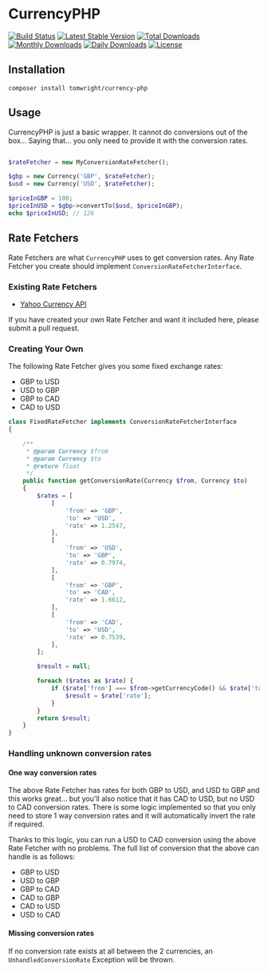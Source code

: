 # CurrencyPHP

[![Build Status](https://travis-ci.org/TomWright/CurrencyPHP.svg?branch=master)](https://travis-ci.org/TomWright/CurrencyPHP)
[![Latest Stable Version](https://poser.pugx.org/tomwright/currency-php/v/stable)](https://packagist.org/packages/tomwright/currency-php)
[![Total Downloads](https://poser.pugx.org/tomwright/currency-php/downloads)](https://packagist.org/packages/tomwright/currency-php)
[![Monthly Downloads](https://poser.pugx.org/tomwright/currency-php/d/monthly)](https://packagist.org/packages/tomwright/currency-php)
[![Daily Downloads](https://poser.pugx.org/tomwright/currency-php/d/daily)](https://packagist.org/packages/tomwright/currency-php)
[![License](https://poser.pugx.org/tomwright/currency-php/license.svg)](https://packagist.org/packages/tomwright/currency-php)

## Installation

```
composer install tomwright/currency-php
```

## Usage

CurrencyPHP is just a basic wrapper. It cannot do conversions out of the box... Saying that... you only need to provide it with the conversion rates.

```php

$rateFetcher = new MyConversionRateFetcher();

$gbp = new Currency('GBP', $rateFetcher);
$usd = new Currency('USD', $rateFetcher);

$priceInGBP = 100;
$priceInUSD = $gbp->convertTo($usd, $priceInGBP);
echo $priceInUSD; // 126
```

## Rate Fetchers

Rate Fetchers are what `CurrencyPHP` uses to get conversion rates. Any Rate Fetcher you create should implement `ConversionRateFetcherInterface`.

### Existing Rate Fetchers

- [Yahoo Currency API](https://github.com/TomWright/CurrencyPHPYahooRateFetcher)

If you have created your own Rate Fetcher and want it included here, please submit a pull request.

### Creating Your Own

The following Rate Fetcher gives you some fixed exchange rates:
- GBP to USD
- USD to GBP
- GBP to CAD
- CAD to USD

```php
class FixedRateFetcher implements ConversionRateFetcherInterface
{

    /**
     * @param Currency $from
     * @param Currency $to
     * @return float
     */
    public function getConversionRate(Currency $from, Currency $to)
    {
        $rates = [
            [
                'from' => 'GBP',
                'to' => 'USD',
                'rate' => 1.2547,
            ],
            [
                'from' => 'USD',
                'to' => 'GBP',
                'rate' => 0.7974,
            ],
            [
                'from' => 'GBP',
                'to' => 'CAD',
                'rate' => 1.6612,
            ],
            [
                'from' => 'CAD',
                'to' => 'USD',
                'rate' => 0.7539,
            ],
        ];

        $result = null;

        foreach ($rates as $rate) {
            if ($rate['from'] === $from->getCurrencyCode() && $rate['to'] === $to->getCurrencyCode()) {
                $result = $rate['rate'];
            }
        }
        return $result;
    }
}
```

### Handling unknown conversion rates

#### One way conversion rates

The above Rate Fetcher has rates for both GBP to USD, and USD to GBP and this works great... but you'll also notice that it has CAD to USD, but no USD to CAD conversion rates. There is some logic implemented so that you only need to store 1 way conversion rates and it will automatically invert the rate if required.

Thanks to this logic, you can run a USD to CAD conversion using the above Rate Fetcher with no problems. The full list of conversion that the above can handle is as follows:
- GBP to USD
- USD to GBP
- GBP to CAD
- CAD to GBP
- CAD to USD
- USD to CAD

#### Missing conversion rates

If no conversion rate exists at all between the 2 currencies, an `UnhandledConversionRate` Exception will be thrown. 
